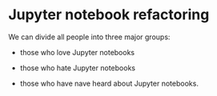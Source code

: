 # Jupyter notebook refactoring #

We can divide all people into three major groups:

* those who love Jupyter notebooks

* those who hate Jupyter notebooks

* those who have nave heard about Jupyter notebooks.

